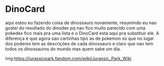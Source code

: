 
# DinoCard

aqui estou eu fazendo coisa de dinossauro novamente, resumindo eu nao gostei do resultado do dinodex pq nao fico muito parecido com uma pokedex fico mais pra uma lista e o DinoCard esta aqui pra substituir ele. A diferença é que agora sao cartinhas tipo as de pokemon so que no lugar dos poderes tem as descrições de cada dinossauro e claro que nao tem todos os dinossauros do mundo mas quem sabe um dia.

img:https://jurassicpark.fandom.com/wiki/Jurassic_Park_Wiki
